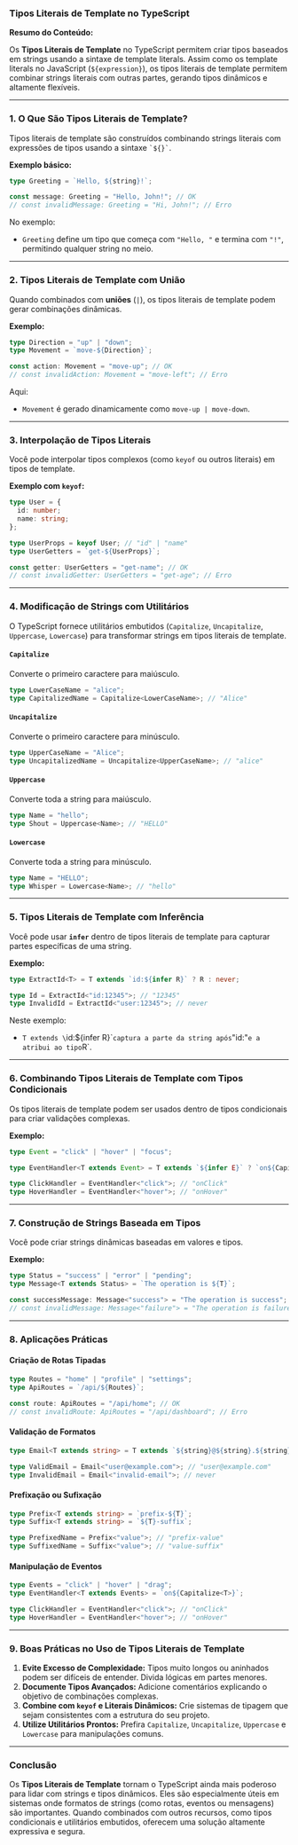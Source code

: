 ### Tipos Literais de Template no TypeScript

**Resumo do Conteúdo:**

Os **Tipos Literais de Template** no TypeScript permitem criar tipos baseados em strings usando a sintaxe de template literals. Assim como os template literals no JavaScript (`${expression}`), os tipos literais de template permitem combinar strings literais com outras partes, gerando tipos dinâmicos e altamente flexíveis.

---

### 1. **O Que São Tipos Literais de Template?**

Tipos literais de template são construídos combinando strings literais com expressões de tipos usando a sintaxe `` `${}` ``.

**Exemplo básico:**
```typescript
type Greeting = `Hello, ${string}!`;

const message: Greeting = "Hello, John!"; // OK
// const invalidMessage: Greeting = "Hi, John!"; // Erro
```

No exemplo:
- `Greeting` define um tipo que começa com `"Hello, "` e termina com `"!"`, permitindo qualquer string no meio.

---

### 2. **Tipos Literais de Template com União**

Quando combinados com **uniões** (`|`), os tipos literais de template podem gerar combinações dinâmicas.

**Exemplo:**
```typescript
type Direction = "up" | "down";
type Movement = `move-${Direction}`;

const action: Movement = "move-up"; // OK
// const invalidAction: Movement = "move-left"; // Erro
```

Aqui:
- `Movement` é gerado dinamicamente como `move-up | move-down`.

---

### 3. **Interpolação de Tipos Literais**

Você pode interpolar tipos complexos (como `keyof` ou outros literais) em tipos de template.

**Exemplo com `keyof`:**
```typescript
type User = {
  id: number;
  name: string;
};

type UserProps = keyof User; // "id" | "name"
type UserGetters = `get-${UserProps}`;

const getter: UserGetters = "get-name"; // OK
// const invalidGetter: UserGetters = "get-age"; // Erro
```

---

### 4. **Modificação de Strings com Utilitários**

O TypeScript fornece utilitários embutidos (`Capitalize`, `Uncapitalize`, `Uppercase`, `Lowercase`) para transformar strings em tipos literais de template.

#### **`Capitalize`**
Converte o primeiro caractere para maiúsculo.
```typescript
type LowerCaseName = "alice";
type CapitalizedName = Capitalize<LowerCaseName>; // "Alice"
```

#### **`Uncapitalize`**
Converte o primeiro caractere para minúsculo.
```typescript
type UpperCaseName = "Alice";
type UncapitalizedName = Uncapitalize<UpperCaseName>; // "alice"
```

#### **`Uppercase`**
Converte toda a string para maiúsculo.
```typescript
type Name = "hello";
type Shout = Uppercase<Name>; // "HELLO"
```

#### **`Lowercase`**
Converte toda a string para minúsculo.
```typescript
type Name = "HELLO";
type Whisper = Lowercase<Name>; // "hello"
```

---

### 5. **Tipos Literais de Template com Inferência**

Você pode usar **`infer`** dentro de tipos literais de template para capturar partes específicas de uma string.

**Exemplo:**
```typescript
type ExtractId<T> = T extends `id:${infer R}` ? R : never;

type Id = ExtractId<"id:12345">; // "12345"
type InvalidId = ExtractId<"user:12345">; // never
```

Neste exemplo:
- `T extends \`id:${infer R}\`` captura a parte da string após `"id:"` e a atribui ao tipo `R`.

---

### 6. **Combinando Tipos Literais de Template com Tipos Condicionais**

Os tipos literais de template podem ser usados dentro de tipos condicionais para criar validações complexas.

**Exemplo:**
```typescript
type Event = "click" | "hover" | "focus";

type EventHandler<T extends Event> = T extends `${infer E}` ? `on${Capitalize<E>}` : never;

type ClickHandler = EventHandler<"click">; // "onClick"
type HoverHandler = EventHandler<"hover">; // "onHover"
```

---

### 7. **Construção de Strings Baseada em Tipos**

Você pode criar strings dinâmicas baseadas em valores e tipos.

**Exemplo:**
```typescript
type Status = "success" | "error" | "pending";
type Message<T extends Status> = `The operation is ${T}`;

const successMessage: Message<"success"> = "The operation is success"; // OK
// const invalidMessage: Message<"failure"> = "The operation is failure"; // Erro
```

---

### 8. **Aplicações Práticas**

#### **Criação de Rotas Tipadas**
```typescript
type Routes = "home" | "profile" | "settings";
type ApiRoutes = `/api/${Routes}`;

const route: ApiRoutes = "/api/home"; // OK
// const invalidRoute: ApiRoutes = "/api/dashboard"; // Erro
```

#### **Validação de Formatos**
```typescript
type Email<T extends string> = T extends `${string}@${string}.${string}` ? T : never;

type ValidEmail = Email<"user@example.com">; // "user@example.com"
type InvalidEmail = Email<"invalid-email">; // never
```

#### **Prefixação ou Sufixação**
```typescript
type Prefix<T extends string> = `prefix-${T}`;
type Suffix<T extends string> = `${T}-suffix`;

type PrefixedName = Prefix<"value">; // "prefix-value"
type SuffixedName = Suffix<"value">; // "value-suffix"
```

#### **Manipulação de Eventos**
```typescript
type Events = "click" | "hover" | "drag";
type EventHandler<T extends Events> = `on${Capitalize<T>}`;

type ClickHandler = EventHandler<"click">; // "onClick"
type HoverHandler = EventHandler<"hover">; // "onHover"
```

---

### 9. **Boas Práticas no Uso de Tipos Literais de Template**

1. **Evite Excesso de Complexidade:** Tipos muito longos ou aninhados podem ser difíceis de entender. Divida lógicas em partes menores.
2. **Documente Tipos Avançados:** Adicione comentários explicando o objetivo de combinações complexas.
3. **Combine com `keyof` e Literais Dinâmicos:** Crie sistemas de tipagem que sejam consistentes com a estrutura do seu projeto.
4. **Utilize Utilitários Prontos:** Prefira `Capitalize`, `Uncapitalize`, `Uppercase` e `Lowercase` para manipulações comuns.

---

### Conclusão

Os **Tipos Literais de Template** tornam o TypeScript ainda mais poderoso para lidar com strings e tipos dinâmicos. Eles são especialmente úteis em sistemas onde formatos de strings (como rotas, eventos ou mensagens) são importantes. Quando combinados com outros recursos, como tipos condicionais e utilitários embutidos, oferecem uma solução altamente expressiva e segura.